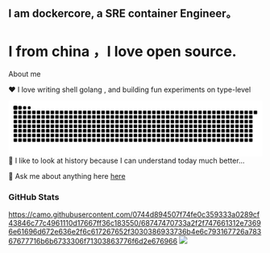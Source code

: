    ## I am dockercore, a  SRE container Engineer。
   # I from  china ，I love open source.

About me


❤️ I love writing shell  golang , and building fun experiments on type-level

<img align="center" src="https://raw.githubusercontent.com/plexpt/plexpt/snake/github-snake.svg">
🚀 I like to look at history because I can understand today much better...

💬 Ask me about anything here  [here](https://github.com/dockercore/K8s-tools/issues)


### GitHub Stats

https://camo.githubusercontent.com/0744d894507f74fe0c359333a0289cf43846c77c4961110d17667ff36c183550/68747470733a2f2f747661312e73696e61696d672e636e2f6c617267652f3030386933736b4e6c793167726a78367677716b6b6733306f71303863776f6d2e676966
![](https://github-profile-trophy.vercel.app/?username=dockercore)




